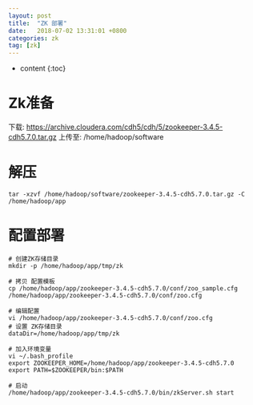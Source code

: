 ```yaml
---
layout: post
title:  "ZK 部署"
date:   2018-07-02 13:31:01 +0800
categories: zk
tag: [zk]
---
```


* content
{:toc}


# Zk准备  

 下载:  https://archive.cloudera.com/cdh5/cdh/5/zookeeper-3.4.5-cdh5.7.0.tar.gz
 上传至: /home/hadoop/software  

# 解压

```shell
tar -xzvf /home/hadoop/software/zookeeper-3.4.5-cdh5.7.0.tar.gz -C /home/hadoop/app
```

# 配置部署

```shell
# 创建ZK存储目录
mkdir -p /home/hadoop/app/tmp/zk

# 拷贝 配置模板 
cp /home/hadoop/app/zookeeper-3.4.5-cdh5.7.0/conf/zoo_sample.cfg /home/hadoop/app/zookeeper-3.4.5-cdh5.7.0/conf/zoo.cfg

# 编辑配置
vi /home/hadoop/app/zookeeper-3.4.5-cdh5.7.0/conf/zoo.cfg
# 设置 ZK存储目录
dataDir=/home/hadoop/app/tmp/zk

# 加入环境变量
vi ~/.bash_profile
export ZOOKEEPER_HOME=/home/hadoop/app/zookeeper-3.4.5-cdh5.7.0
export PATH=$ZOOKEEPER/bin:$PATH

# 启动
/home/hadoop/app/zookeeper-3.4.5-cdh5.7.0/bin/zkServer.sh start
```